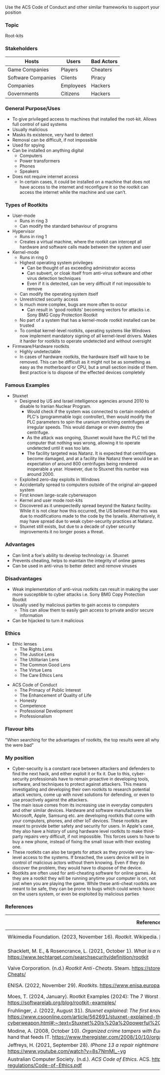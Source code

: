 Use the ACS Code of Conduct and other similar frameworks to support your position




### **Topic**
Root-kits

### **Stakeholders**
| Hosts              | Users     | Bad Actors |
| ------------------ | --------- | ---------- |
| Game Companies     | Players   | Cheaters   |
| Software Companies | Clients   | Piracy     |
| Companies          | Employees | Hackers    |
| Governments        | Citizens  | Hackers           |

### General Purpose/Uses
* To give privileged access to machines that installed the root-kit. Allows full control of said systems
* Usually malicious
* Masks its existence, very hard to detect
* Removal can be difficult, if not impossible
* Used for spying
* Can be installed on anything digital
	* Computers
	* Power transformers
	* Phones
	* Speakers
* Does not require internet access
	* In certain cases, it could be installed on a machine that does not have access to the internet and reconfigure it so the rootkit can access the internet while the machine and use can't.

### Types of Rootkits
* User-mode
	* Runs in ring 3
	* Can modify the standard behaviour of programs
* Hypervisor
	* Runs in ring 1
	* Creates a virtual machine, where the rootkit can intercept all hardware and software calls made between the system and user
* Kernel-mode
	* Runs in ring 0
	* Highest operating system privileges
		* Can be thought of as exceeding administrator access
		* Can subvert, or cloak itself from anti-virus software and other virus detection techniques
		* Even if it is detected, can be very difficult if not impossible to remove
	* Can modify the operating system itself
	* Unrestricted security access
	* Is much more complex, bugs are more often to occur
		* Can result in 'good rootkits' becoming vectors for attacks i.e. Sony BMG Copy Protection Rootkit
	* No part of a system that has a kernel-mode rootkit installed can be trusted
	* To combat kernel-level rootkits, operating systems like Windows now implement mandatory signing of all kernel-level drivers. Makes it harder for rootkits to operate undetected and without oversight
* Firmware/Hardware rootkits
	* Highly undetectable
	* In cases of hardware rootkits, the hardware itself will have to be removed. This can be difficult as it might not be as something as easy as the motherboard or CPU, but a small section inside of them. Best practice is to dispose of the effected devices completely

### Famous Examples
* Stuxnet
	* Designed by US and Israel intelligence agencies around 2010 to disable to Iranian Nuclear Program. 
		* Would check if the system was connected to certain models of PLC's (programmable logic controller), then would modify the PLC parameters to spin the uranium enriching centrifuges at irregular speeds. This would damage or even destroy the centrifuge.
		* As the attack was ongoing, Stuxnet would have the PLC tell the computer that nothing was wrong, allowing it to operate undetected until it was too late.
		* The facility targeted was Natanz. It is expected that centrifuges become damaged, and at a facility like Natanz there would be an expectation of around 800 centrifuges being rendered inoperable a year. However, due to Stuxnet this number was around 2000.
	* Exploited zero-day exploits in Windows
	* Accidentally spread to computers outside of the original air-gapped system
	* First known large-scale cyberweapon
	* Kernel and user mode root-kits
	* Discovered as it unexpectedly spread beyond the Natanz facility. While it is not clear how this occurred, the US believed that this was due to modifications made to the code by the Israelis. Alternatively, it may have spread due to weak cyber-security practices at Natanz.
	* Stuxnet still exists, but due to a decade of cyber security improvements it no longer poses a threat.

### **Advantages**
* Can limit a foe's ability to develop technology i.e. Stuxnet
* Prevents cheating, helps to maintain the integrity of online games
* Can be used in anti-virus to better detect and remove viruses

### **Disadvantages**
* Weak implementation of anti-virus rootkits can result in making the user more susceptible to cyber attacks i.e. Sony BMG Copy Protection Rootkit
* Usually used by malicious parties to gain access to computers
	* This can allow them to easily gain access to private and/or secure information
* Can be hijacked to turn it malicious

### Ethics
- Ethic lenses
	* The Rights Lens
	* The Justice Lens
	* The Utilitarian Lens
	* The Common Good Lens
	* The Virtue Lens
	* The Care Ethics Lens
* ACS Code of Conduct
	* The Primacy of Public Interest
	* The Enhancement of Quality of Life
	* Honesty
	* Competence
	* Professional Development
	* Professionalism

### Flavour bits
"When searching for the advantages of rootkits, the top results were all why the were bad"

### My position
* Cyber-security is a constant race between attackers and defenders to find the next hack, and either exploit it or fix it. Due to this, cyber-security professionals have to remain proactive in developing tools, software, and techniques to protect against attackers. This means investigating and developing their own rootkits to research potential attack vectors, come up with novel solutions for defending, or even to use proactively against the attackers.
* The main issue comes from its increasing use in everyday computers and other similar devices. Hardware and software manufacturers like Microsoft, Apple, Samsung etc. are developing rootkits that come with your computers, phones, and other IoT devices. These rootkits are meant to provide better safety and security for users. In Apple's case, they also have a history of using hardware level rootkits to make third-party repairs very difficult, if not impossible. This forces users to have to buy a new phone, instead of fixing the small issue with their existing one.
* These rootkits can also be targets for attack as they provide very low-level access to the systems. If breached, the users device will be in control of malicious actors without them knowing. Even if they do discover the problem, they would have to dispose of the device.
* Rootkits are often used for anti-cheating software for online games. As they are a rootkit they will be running anytime your computer is on, not just when you are playing the game. While these anti-cheat rootkits are meant to be safe, they can be prone to bugs which could wreck havoc on the users system, or even be exploited by malicious parties


### **References**
| References                                                                                                                                                                                                                                                                       | In-text citation                |
| -------------------------------------------------------------------------------------------------------------------------------------------------------------------------------------------------------------------------------------------------------------------------------- | ------------------------------- |
| Wikimedia Foundation. (2023, November 16). _Rootkit_. Wikipedia. https://en.wikipedia.org/wiki/Rootkit                                                                                                                                                                           | (Wikipedia, 2023)               |
| Shacklett, M. E., & Rosencrance, L. (2021, October 1). _What is a rootkit?_. Security. https://www.techtarget.com/searchsecurity/definition/rootkit                                                                                                                              | (Shacklett & Rosencrance, 2021) |
| Valve Corporation. (n.d.) *Rootkit Anti-Cheats*. Steam. https://store.steampowered.com/curator/31718523-Rootkit-Anti-Cheats/                                                                                                                                                     | (Steam, n.d.)                   |
| ENISA. (2022, November 29). _Rootkits_. https://www.enisa.europa.eu/topics/incident-response/glossary/rootkits                                                                                                                                                                   | (ENISA, 2022)                   |
| Moes, T. (2024, January). Rootkit Examples (2024): The 7 Worst Attacks of All Time. _Software Lab_. January 2024, https://softwarelab.org/blog/rootkit-examples/                                                                                                                 | (Moes, 2024)                    |
| Fruhlinger, J. (2022, August 31). _Stuxnet explained: The first known cyberweapon_. CSO Online. https://www.csoonline.com/article/562691/stuxnet-explained-the-first-known-cyberweapon.html#:~:text=Stuxnet%20is%20a%20powerful%20computer,about%20its%20design%20and%20purpose. | (Fruhlinger, 2022)              |
| Modine, A. (2008, October 10). _Organized crime tampers with European card swipe devices_. The Register® - Biting the hand that feeds IT. https://www.theregister.com/2008/10/10/organized_crime_doctors_chip_and_pin_machines/                                                  | (Modine, 2008)                  |
| Jeffreys, H. (2021, September 28). _IPhone 13 a repair nightmare - teardown and repair assessment_. YouTube. https://www.youtube.com/watch?v=8s7NmMl_-yg                                                                                                                         | (Jeffreys, 2021)                |
| Australian Computer Society. (n.d.). *ACS Code of Ethics*. ACS. https://www.acs.org.au/content/dam/acs/rules-and-regulations/Code-of-Ethics.pdf                                                                                                                                                                                                                                                                                 | (ACS, n.d.)                                |

